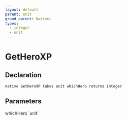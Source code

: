 ```yaml
---
layout: default
parent: Unit
grand_parent: Natives
types:
  - integer
  - unit
---
```


# GetHeroXP

## Declaration

```
native GetHeroXP takes unit whichHero returns integer
```

## Parameters
<dl>
  <dt>whichHero `unit`</dt>
  <dd></dd>
</dl>